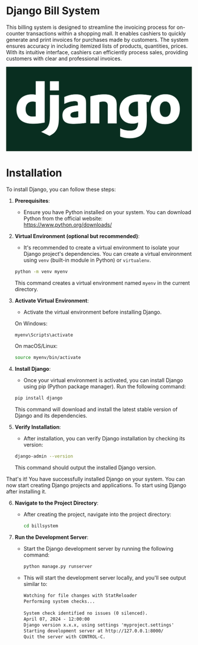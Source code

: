 
# Django Bill System 

This billing system is designed to streamline the invoicing process for on-counter transactions within a shopping mall. It enables cashiers to quickly generate and print invoices for purchases made by customers. The system ensures accuracy in including itemized lists of products, quantities, prices. With its intuitive interface, cashiers can efficiently process sales, providing customers with clear and professional invoices. 

![Logo](django.png)

# Installation

To install Django, you can follow these steps:

1. **Prerequisites**:
   - Ensure you have Python installed on your system. You can download Python from the official website: https://www.python.org/downloads/

2. **Virtual Environment (optional but recommended)**:
   - It's recommended to create a virtual environment to isolate your Django project's dependencies. You can create a virtual environment using `venv` (built-in module in Python) or `virtualenv`.

   ```bash
   python -m venv myenv
   ```

   This command creates a virtual environment named `myenv` in the current directory.

3. **Activate Virtual Environment**:
   - Activate the virtual environment before installing Django.

   On Windows:
   ```bash
   myenv\Scripts\activate
   ```

   On macOS/Linux:
   ```bash
   source myenv/bin/activate
   ```

4. **Install Django**:
   - Once your virtual environment is activated, you can install Django using pip (Python package manager). Run the following command:

   ```bash
   pip install django
   ```

   This command will download and install the latest stable version of Django and its dependencies.

5. **Verify Installation**:
   - After installation, you can verify Django installation by checking its version:

   ```bash
   django-admin --version
   ```

   This command should output the installed Django version.

That's it! You have successfully installed Django on your system. You can now start creating Django projects and applications.
To start using Django after installing it.

6. **Navigate to the Project Directory**:
   - After creating the project, navigate into the project directory:

     ```bash
     cd billsystem
     ```

3. **Run the Development Server**:
   - Start the Django development server by running the following command:

     ```bash
     python manage.py runserver
     ```

   - This will start the development server locally, and you'll see output similar to:
     ```
     Watching for file changes with StatReloader
     Performing system checks...

     System check identified no issues (0 silenced).
     April 07, 2024 - 12:00:00
     Django version x.x.x, using settings 'myproject.settings'
     Starting development server at http://127.0.0.1:8000/
     Quit the server with CONTROL-C.
     ```

